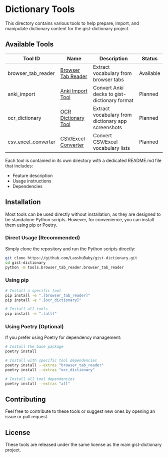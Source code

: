 # Dictionary Tools

This directory contains various tools to help prepare, import, and manipulate dictionary content for the gist-dictionary project.

## Available Tools

| Tool ID | Name | Description | Status |
|---------|------|-------------|--------|
| browser_tab_reader | [Browser Tab Reader](browser_tab_reader/) | Extract vocabulary from browser tabs | Available |
| anki_import | [Anki Import Tool](anki_import/) | Convert Anki decks to gist-dictionary format | Planned |
| ocr_dictionary | [OCR Dictionary Tool](ocr_dictionary/) | Extract vocabulary from dictionary app screenshots | Planned |
| csv_excel_converter | [CSV/Excel Converter](csv_excel_converter/) | Convert CSV/Excel vocabulary lists | Planned |

Each tool is contained in its own directory with a dedicated README.md file that includes:
- Feature description
- Usage instructions
- Dependencies

## Installation

Most tools can be used directly without installation, as they are designed to be standalone Python scripts. However, for convenience, you can install them using pip or Poetry.

### Direct Usage (Recommended)

Simply clone the repository and run the Python scripts directly:

```bash
git clone https://github.com/LaoshuBaby/gist-dictionary.git
cd gist-dictionary
python -m tools.browser_tab_reader.browser_tab_reader
```

### Using pip

```bash
# Install a specific tool
pip install -e ".[browser_tab_reader]"
pip install -e ".[ocr_dictionary]"

# Install all tools
pip install -e ".[all]"
```

### Using Poetry (Optional)

If you prefer using Poetry for dependency management:

```bash
# Install the base package
poetry install

# Install with specific tool dependencies
poetry install --extras "browser_tab_reader"
poetry install --extras "ocr_dictionary"

# Install all tool dependencies
poetry install --extras "all"
```

## Contributing

Feel free to contribute to these tools or suggest new ones by opening an issue or pull request.

## License

These tools are released under the same license as the main gist-dictionary project.